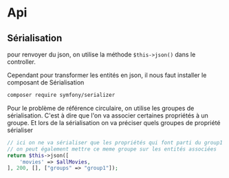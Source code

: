 # Api

## Sérialisation

pour renvoyer du json, on utilise la méthode `$this->json()` dans le controller.

Cependant pour transformer les entités en json, il nous faut installer le composant de Sérialisation

```bash
composer require symfony/serializer
```

Pour le problème de référence circulaire, on utilise les groupes de sérialisation.
C'est à dire que l'on va associer certaines propriétés à un groupe.
Et lors de la sérialisation on va préciser quels groupes de propriété sérialiser

```php
// ici on ne va sérialiser que les propriétés qui font parti du group1
// on peut également mettre ce meme groupe sur les entités associées
return $this->json([
    'movies' => $allMovies,
], 200, [], ["groups" => "group1"]);
```
